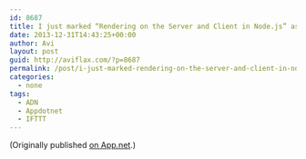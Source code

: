 ```yaml
---
id: 8687
title: I just marked “Rendering on the Server and Client in Node.js” as a favorite in Readability. http://www.readability.com/articles/gmrojajr
date: 2013-12-31T14:43:25+00:00
author: Avi
layout: post
guid: http://aviflax.com/?p=8687
permalink: /post/i-just-marked-rendering-on-the-server-and-client-in-node-js-as-a-favorite-in-readability-httpwww-readability-comarticlesgmrojajr/
categories:
  - none
tags:
  - ADN
  - Appdotnet
  - IFTTT
---
```

(Originally published [on App.net](http://alpha.app.net/aviflax/post/18617784).)